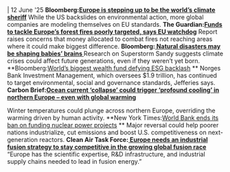 | 12 June '25
**Bloomberg:**[**Europe is stepping up to be the world’s climate sheriff**](https://www.bloomberg.com/news/articles/2025-06-12/shein-ipo-effort-shows-power-of-european-climate-rules?sref=peEFYOHm)
While the US backslides on environmental action, more global companies are modeling themselves on EU standards.
**The Guardian:[Funds to tackle Europe’s forest fires poorly targeted, says EU watchdog](https://www.theguardian.com/environment/2025/jun/11/europe-funds-climate-crisis-forest-fires-watchdog)**
Report raises concerns that money allocated to combat fires not reaching areas where it could make biggest difference.
**Bloomberg:[ Natural disasters may be shaping babies’ brains ](https://www.bloomberg.com/news/articles/2025-06-11/how-natural-disasters-may-be-shaping-babies-brains?sref=peEFYOHm)**
Research on Superstorm Sandy suggests climate crises could affect future generations, even if they weren’t yet born.
**Bloomberg:[World’s biggest wealth fund defying ESG backlash](https://www.bloomberg.com/news/articles/2025-06-11/world-s-biggest-wealth-fund-defying-esg-backlash-jefferies-says?sref=peEFYOHm) **
Norges Bank Investment Management, which oversees $1.9 trillion, has continued to target environmental, social and governance standards, Jefferies says.
**Carbon Brief:[Ocean current ‘collapse’ could trigger ‘profound cooling’ in northern Europe – even with global warming](https://www.carbonbrief.org/ocean-current-collapse-could-trigger-profound-cooling-in-northern-europe-even-with-global-warming/)**  

Winter temperatures could plunge across northern Europe, overriding the warming driven by human activity.
**New York Times:[World Bank ends its ban on funding nuclear power projects](https://www.nytimes.com/2025/06/11/climate/world-bank-nuclear-power-funding-ban.html) **
Major reversal could help poorer nations industrialize, cut emissions and boost U.S. competitiveness on next-generation reactors.
**Clean Air Task Force:[ Europe needs an industrial fusion strategy to stay competitive in the growing global fusion race](https://www.catf.us/2025/06/europe-needs-industrial-fusion-strategy-stay-competitive-growing-global-fusion-race/)**
“Europe has the scientific expertise, R&D infrastructure, and industrial supply chains needed to lead in fusion energy.”